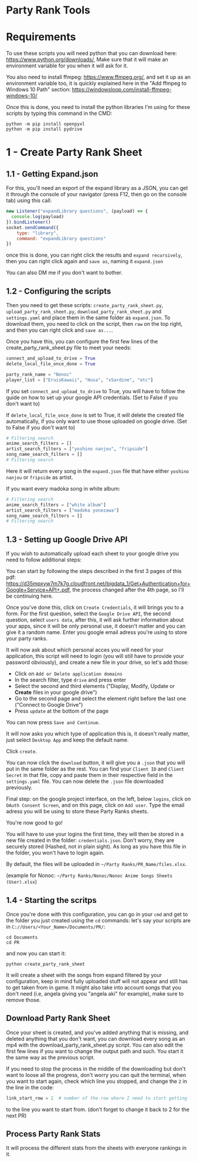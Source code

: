 # Party Rank Tools

# Requirements

To use these scripts you will need python that you can download here: <https://www.python.org/downloads/>,
Make sure that it will make an environment variable for you when it will ask for it.

You also need to install ffmpeg: <https://www.ffmpeg.org/>, and set it up as an environment variable too, it is quickly explained here in the "Add ffmpeg to Windows 10 Path" section: <https://windowsloop.com/install-ffmpeg-windows-10/>

Once this is done, you need to install the python libraries I'm using for these scripts by typing this command in the CMD:

```
python -m pip install openpyxl
python -m pip install pydrive
```

# 1 - Create Party Rank Sheet

## 1.1 - Getting Expand.json

For this, you'll need an export of the expand library as a JSON, you can get it through the console of your navigator (press F12, then go on the console tab) using this call:

```js
new Listener("expandLibrary questions", (payload) => {
  console.log(payload)
}).bindListener()
socket.sendCommand({
    type: "library",
    command: "expandLibrary questions"
})
```
once this is done, you can right click the results and `expand recursively`, then you can right click again and `save as`, naming it `expand.json`

You can also DM me if you don't want to bother.

## 1.2 - Configuring the scripts

Then you need to get these scripts: `create_party_rank_sheet.py`, `upload_party_rank_sheet.py`, `download_party_rank_sheet.py` and `settings.yaml` and place them in the same folder as `expand.json`. To download them, you need to click on the script, then `raw` on the top right, and then you can right click and `save as...`.

Once you have this, you can configure the first few lines of the create_party_rank_sheet.py file to meet your needs:

```py
connect_and_upload_to_drive = True
delete_local_file_once_done = True

party_rank_name = "Nonoc"
player_list = ["EruisKawaii", "Husa", "xSardine", "etc"]
```

If you set `connect_and_upload_to_drive` to True, you will have to follow the guide on how to set up your google API credentials. (Set to False if you don't want to)

If `delete_local_file_once_done` is set to True, it will delete the created file automatically, if you only want to use those uploaded on google drive. (Set to False if you don't want to)


```py
# Filtering search
anime_search_filters = []
artist_search_filters = ["yoshino nanjou", "fripside"]
song_name_search_filters = []
# Filtering search
```
Here it will return every song in the `expand.json` file that have either `yoshino nanjou` or `fripside` as artist.

If you want every madoka song in white album:
```py
# Filtering search
anime_search_filters = ["white album"]
artist_search_filters = ["madoka yonezawa"]
song_name_search_filters = []
# Filtering search
```

## 1.3 - Setting up Google Drive API

If you wish to automatically upload each sheet to your google drive you need to follow additional steps:

You can start by following the steps described in the first 3 pages of this pdf:
<https://d35mpxyw7m7k7g.cloudfront.net/bigdata_1/Get+Authentication+for+Google+Service+API+.pdf>, the process changed after the 4th page, so I'll be continuing here.

Once you've done this, click on `Create Credentials`, it will brings you to a form.
For the first question, select the `Google Drive API`, the second question, select `users data`, after this, it will ask further information about your apps, since it will be only personal use, it doesn't matter and you can give it a random name. Enter you google email adress you're using to store your party ranks.

It will now ask about which personal acces you will need for your application, this script will need to login (you will still have to provide your password obviously), and create a new file in your drive, so let's add those:
- Click on `Add or Delete application domains`
- In the search filter, type `drive` and press enter
- Select the second and third elements ("Display, Modify, Update or **Create** files in your google drive")
- Go to the second page and select the element right before the last one ("Connect to Google Drive")
- Press `update` at the bottom of the page

You can now press `Save and Continue`.

It will now asks you which type of application this is, it doesn't really matter, just select `Desktop App` and keep the default name.

Click `create`.

You can now click the `download` button, it will give you a `.json` that you will put in the same folder as the rest. You can find your `Client ID` and `Client Secret` in that file, copy and paste them in their respective field in the `settings.yaml` file. You can now delete the `.json` file downloaded previously.

Final step: on the google project interface, on the left, below `logins`, click on `OAuth Consent Screen`, and on this page, click on `Add user`. Type the email adress you will be using to store these Party Ranks sheets.

You're now good to go!

You will have to use your logins the first time, they will then be stored in a new file created in the folder: `credentials.json`. Don't worry, they are securely stored (Hashed, not in plain sight). As long as you have this file in the folder, you won't have to login again.

By default, the files will be uploaded in `~/Party Ranks/PR_Name/files.xlsx`.

(example for Nonoc: `~/Party Ranks/Nonoc/Nonoc Anime Songs Sheets (User).xlsx`)

## 1.4 - Starting the scritps

Once you're done with this configuration, you can go in your `cmd` and get to the folder you just created using the `cd` commands:
let's say your scripts are in `C://Users/<Your_Name>/Documents/PR/`:
```
cd Documents
cd PR
```

and now you can start it:
```
python create_party_rank_sheet
```

It will create a sheet with the songs from expand filtered by your configuration, keep in mind fully uploaded stuff will not appear and still has to get taken from in game. It might also take into account songs that you don't need (i.e, angela giving you "angela aki" for example), make sure to remove those.

## Download Party Rank Sheet

Once your sheet is created, and you've added anything that is missing, and deleted anything that you don't want, you can download every song as an mp4 with the download_party_rank_sheet.py script. You can also edit the first few lines if you want to change the output path and such. You start it the same way as the previous script.

If you need to stop the process in the middle of the downloading but don't want to loose all the progress, don't worry you can quit the terminal, when you want to start again, check which line you stopped, and change the `2` in the line in the code:
```py
link_start_row = 2  # number of the row where I need to start getting links
```
to the line you want to start from. (don't forget to change it back to 2 for the next PR)

## Process Party Rank Stats

It will process the different stats from the sheets with everyone rankings in it.
